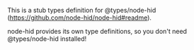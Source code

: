 This is a stub types definition for @types/node-hid (https://github.com/node-hid/node-hid#readme).

node-hid provides its own type definitions, so you don't need @types/node-hid installed!